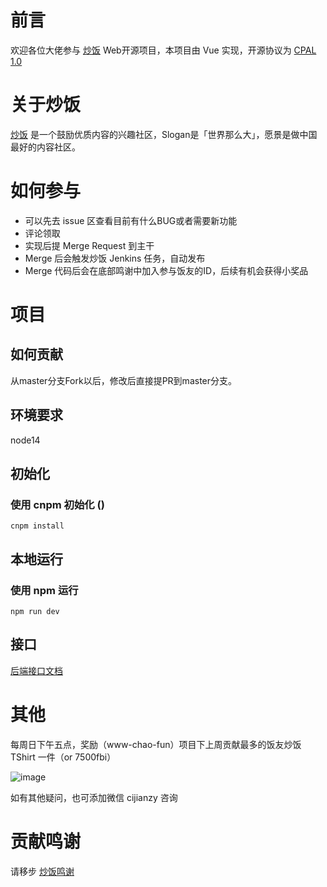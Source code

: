 # 前言
欢迎各位大佬参与 [炒饭](https://chao.fan) Web开源项目，本项目由 Vue 实现，开源协议为 [CPAL 1.0](https://opensource.org/licenses/CPAL-1.0)

# 关于炒饭
[炒饭](https://chao.fan) 是一个鼓励优质内容的兴趣社区，Slogan是「世界那么大」，愿景是做中国最好的内容社区。

# 如何参与

* 可以先去 issue 区查看目前有什么BUG或者需要新功能
* 评论领取
* 实现后提 Merge Request 到主干
* Merge 后会触发炒饭 Jenkins 任务，自动发布
* Merge 代码后会在底部鸣谢中加入参与饭友的ID，后续有机会获得小奖品

# 项目

## 如何贡献
从master分支Fork以后，修改后直接提PR到master分支。

## 环境要求
node14

## 初始化
### 使用 cnpm 初始化 ()
```
cnpm install
```

## 本地运行
### 使用 npm 运行
```
npm run dev
```

## 接口
[后端接口文档](https://chao.fan/swagger-ui/index.html)


# 其他
每周日下午五点，奖励（www-chao-fun）项目下上周贡献最多的饭友炒饭 TShirt 一件（or 7500fbi）

![image](https://user-images.githubusercontent.com/6985160/115997172-c6374600-a614-11eb-8fda-27a9b8725d5a.png)

如有其他疑问，也可添加微信 cijianzy 咨询

# 贡献鸣谢
请移步 [炒饭鸣谢](https://chao.fan/webview/thx) 

